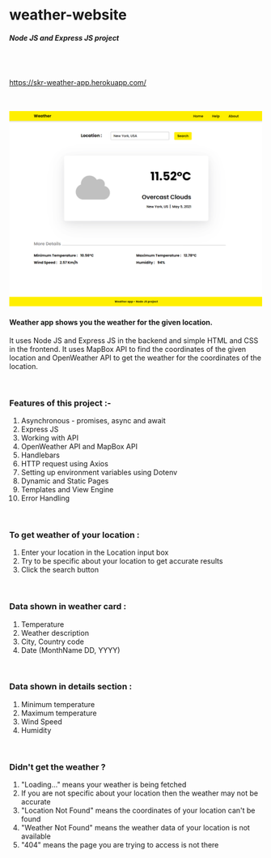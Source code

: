 # weather-website
##### Node JS and Express JS project

<br>
<br>

https://skr-weather-app.herokuapp.com/

<br>
<br>

<img src="./public/img/site-image.png" width="500">

<br>

#### Weather app shows you the weather for the given location. 
It uses Node JS and Express JS in the backend and simple HTML and CSS in the frontend. It uses MapBox API to find the coordinates of the given location and OpenWeather API to get the weather for the coordinates of the location.

<br>

### Features of this project :-
<ol>
  <li>Asynchronous - promises, async and await</li>
  <li>Express JS</li>
  <li>Working with API</li>
  <li>OpenWeather API and MapBox API</li>
  <li>Handlebars</li>
  <li>HTTP request using Axios</li>
  <li>Setting up environment variables using Dotenv</li>
  <li>Dynamic and Static Pages</li>
  <li>Templates and View Engine</li>
  <li>Error Handling</li>
</ol>

<br>

### To get weather of your location :
<ol>
  <li>Enter your location in the Location input box</li>
  <li>Try to be specific about your location to get accurate results</li>
  <li>Click the search button</li>
</ol>

<br>

### Data shown in weather card :
<ol>
  <li>Temperature</li>
  <li>Weather description</li>
  <li>City, Country code</li>
  <li>Date (MonthName DD, YYYY)</li>
</ol>

<br>

### Data shown in details section :
<ol>
  <li>Minimum temperature</li>
  <li>Maximum temperature</li>
  <li>Wind Speed</li>
  <li>Humidity</li>
</ol>

<br>

### Didn't get the weather ?
<ol>
  <li>"Loading..." means your weather is being fetched</li>
  <li>If you are not specific about your location then the weather may not be accurate</li>
  <li>"Location Not Found" means the coordinates of your location can't be found</li>
  <li>"Weather Not Found" means the weather data of your location is not available</li>
  <li>"404" means the page you are trying to access is not there</li>
</ol>
